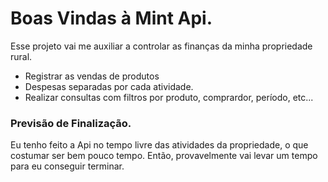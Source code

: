# Boas Vindas à Mint Api.

Esse projeto vai me auxiliar a controlar as finanças da minha propriedade rural.
- Registrar as vendas de produtos
- Despesas separadas por cada atividade.
- Realizar consultas com filtros por produto, comprardor, período, etc...

### Previsão de Finalização.

Eu tenho feito a Api no tempo livre das atividades da propriedade, o que costumar ser bem pouco tempo. Então, provavelmente vai levar um tempo para eu conseguir terminar.

